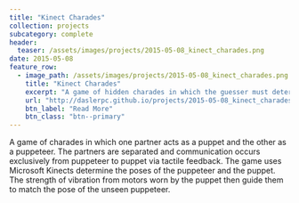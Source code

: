 ```yaml
---
title: "Kinect Charades"
collection: projects
subcategory: complete
header: 
  teaser: /assets/images/projects/2015-05-08_kinect_charades.png
date: 2015-05-08
feature_row: 
  - image_path: /assets/images/projects/2015-05-08_kinect_charades.png
    title: "Kinect Charades"
    excerpt: "A game of hidden charades in which the guesser must determine the unseen performer's pose through wearable tactile feedback."
    url: "http://daslerpc.github.io/projects/2015-05-08_kinect_charades"
    btn_label: "Read More"
    btn_class: "btn--primary"
---
```


A game of charades in which one partner acts as a puppet and the other as a puppeteer.  The partners are separated and communication occurs exclusively from puppeteer to puppet via tactile feedback.  The game uses Microsoft Kinects determine the poses of the puppeteer and the puppet.  The strength of vibration from motors worn by the puppet then  guide them to match the pose of the unseen puppeteer.